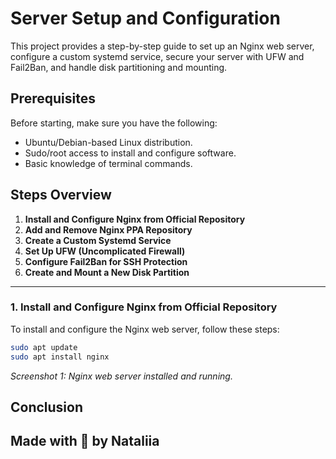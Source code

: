 # Server Setup and Configuration
This project provides a step-by-step guide to set up an Nginx web server, configure a custom systemd service, secure your server with UFW and Fail2Ban, and handle disk partitioning and mounting. 

## Prerequisites

Before starting, make sure you have the following:
- Ubuntu/Debian-based Linux distribution.
- Sudo/root access to install and configure software.
- Basic knowledge of terminal commands.

## Steps Overview

1. **Install and Configure Nginx from Official Repository**
2. **Add and Remove Nginx PPA Repository**
3. **Create a Custom Systemd Service**
4. **Set Up UFW (Uncomplicated Firewall)**
5. **Configure Fail2Ban for SSH Protection**
6. **Create and Mount a New Disk Partition**

---

### 1. Install and Configure Nginx from Official Repository

To install and configure the Nginx web server, follow these steps:

```bash
sudo apt update
sudo apt install nginx
 ```

 _Screenshot 1: Nginx web server installed and running._
 

## Conclusion


Made with 🤍 by Nataliia 
---